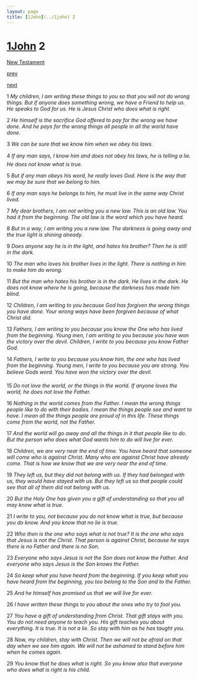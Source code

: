 ```yaml
---
layout: page
title: [1John](../1john) 2
---
```


# [1John](../1john) 2

[New Testament](/new-testament)


[prev](1john-1.html)


[next](1john-3.html)

1 _My children, I am writing these things to you so that you will not do wrong things. But if anyone does something wrong, we have a Friend to help us. He speaks to God for us. He is Jesus Christ who does what is right._

2 _He himself is the sacrifice God offered to pay for the wrong we have done. And he pays for the wrong things all people in all the world have done._

3 _We can be sure that we know him when we obey his laws._

4 _If any man says, I know him and does not obey his laws, he is telling a lie. He does not know what is true._

5 _But if any man obeys his word, he really loves God. Here is the way that we may be sure that we belong to him._

6 _If any man says he belongs to him, he must live in the same way Christ lived._

7 _My dear brothers, I am not writing you a new law. This is an old law. You had it from the beginning. The old law is the word which you have heard._

8 _But in a way, I am writing you a new law. The darkness is going away and the true light is shining already._

9 _Does anyone say he is in the light, and hates his brother? Then he is still in the dark._

10 _The man who loves his brother lives in the light. There is nothing in him to make him do wrong._

11 _But the man who hates his brother is in the dark. He lives in the dark. He does not know where he is going, because the darkness has made him blind._

12 _Children, I am writing to you because God has forgiven the wrong things you have done.  Your wrong ways have been forgiven because of what Christ did._

13 _Fathers, I am writing to you because you know the One who has lived from the beginning. Young men, I am writing to you because you have won the victory over the devil. Children, I write to you because you know Father God._

14 _Fathers, I write to you because you know him, the one who has lived from the beginning.  Young men, I write to you because you are strong. You believe Gods word. You have won the victory over the devil._

15 _Do not love the world, or the things in the world. If anyone loves the world, he does not love the Father._

16 _Nothing in the world comes from the Father. I mean the wrong things people like to do with their bodies. I mean the things people see and want to have. I mean all the things people are proud of in this life. These things come from the world, not the Father._

17 _And the world will go away and all the things in it that people like to do. But the person who does what God wants him to do will live for ever._

18 _Children, we are very near the end of time. You have heard that someone will come who is against Christ. Many who are against Christ have already come. That is how we know that we are very near the end of time._

19 _They left us, but they did not belong with us. If they had belonged with us, they would have stayed with us. But they left us so that people could see that all of them did not belong with us._

20 _But the Holy One has given you a gift of understanding so that you all may know what is true._

21 _I write to you, not because you do not know what is true, but because you do know. And you know that no lie is true._

22 _Who then is the one who says what is not true? It is the one who says that Jesus is not the Christ. That person is against Christ, because he says there is no Father and there is no Son._

23 _Everyone who says Jesus is not the Son does not know the Father. And everyone who says Jesus is the Son knows the Father._

24 _So keep what you have heard from the beginning. If you keep what you have heard from the beginning, you too belong to the Son and to the Father._

25 _And he himself has promised us that we will live for ever._

26 _I have written these things to you about the ones who try to fool you._

27 _You have a gift of understanding from Christ. That gift stays with you. You do not need anyone to teach you. His gift teaches you about everything. It is true. It is not a lie. So stay with him as he has taught you._

28 _Now, my children, stay with Christ. Then we will not be afraid on that day when we see him again. We will not be ashamed to stand before him when he comes again._

29 _You know that he does what is right. So you know also that everyone who does what is right is his child._

